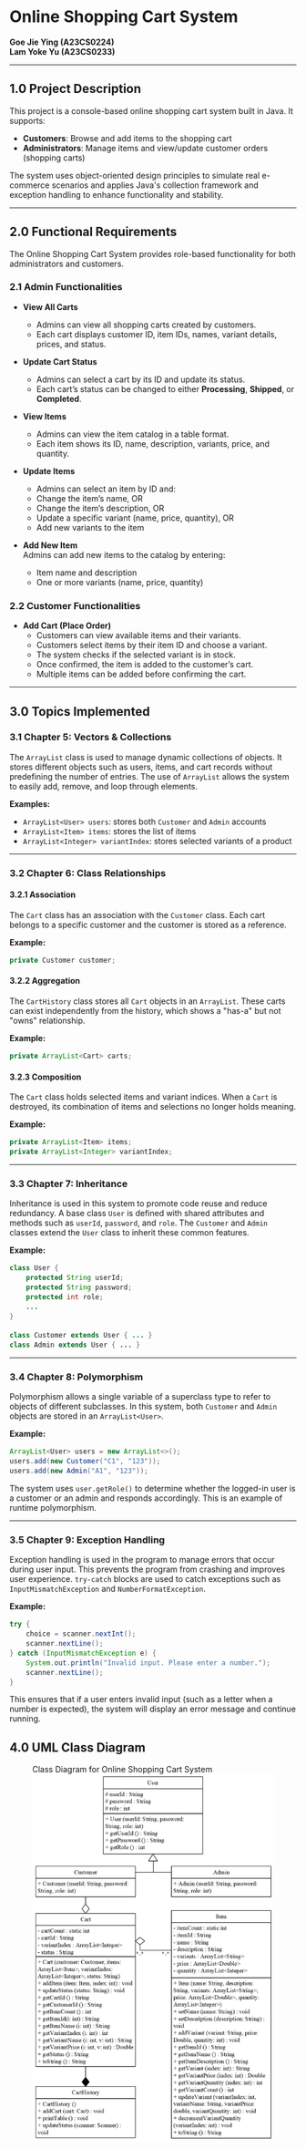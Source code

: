# Online Shopping Cart System  
**Goe Jie Ying (A23CS0224)**  
**Lam Yoke Yu (A23CS0233)**

---

## 1.0 Project Description

This project is a console-based online shopping cart system built in Java. It supports:

- **Customers**: Browse and add items to the shopping cart  
- **Administrators**: Manage items and view/update customer orders (shopping carts)

The system uses object-oriented design principles to simulate real e-commerce scenarios and applies Java's collection framework and exception handling to enhance functionality and stability.

---

## 2.0 Functional Requirements

The Online Shopping Cart System provides role-based functionality for both administrators and customers.

### 2.1 Admin Functionalities

- **View All Carts**  
  - Admins can view all shopping carts created by customers.  
  - Each cart displays customer ID, item IDs, names, variant details, prices, and status.

- **Update Cart Status**  
  - Admins can select a cart by its ID and update its status.  
  - Each cart’s status can be changed to either **Processing**, **Shipped**, or **Completed**.

- **View Items**  
  - Admins can view the item catalog in a table format.  
  - Each item shows its ID, name, description, variants, price, and quantity.

- **Update Items**  
  - Admins can select an item by ID and:  
  - Change the item’s name, OR  
  - Change the item’s description, OR  
  - Update a specific variant (name, price, quantity), OR  
  - Add new variants to the item

- **Add New Item**  
  Admins can add new items to the catalog by entering:  
  - Item name and description  
  - One or more variants (name, price, quantity)

### 2.2 Customer Functionalities

- **Add Cart (Place Order)**  
  - Customers can view available items and their variants.  
  - Customers select items by their item ID and choose a variant.  
  - The system checks if the selected variant is in stock.  
  - Once confirmed, the item is added to the customer’s cart.  
  - Multiple items can be added before confirming the cart.

---

## 3.0 Topics Implemented

### 3.1 Chapter 5: Vectors & Collections

The `ArrayList` class is used to manage dynamic collections of objects. It stores different objects such as users, items, and cart records without predefining the number of entries. The use of `ArrayList` allows the system to easily add, remove, and loop through elements.

**Examples:**
- `ArrayList<User> users`: stores both `Customer` and `Admin` accounts  
- `ArrayList<Item> items`: stores the list of items  
- `ArrayList<Integer> variantIndex`: stores selected variants of a product

---

### 3.2 Chapter 6: Class Relationships

#### 3.2.1 Association

The `Cart` class has an association with the `Customer` class. Each cart belongs to a specific customer and the customer is stored as a reference.

**Example:**
```java
private Customer customer;
```

#### 3.2.2 Aggregation

The `CartHistory` class stores all `Cart` objects in an `ArrayList`. These carts can exist independently from the history, which shows a "has-a" but not "owns" relationship.

**Example:**
```java
private ArrayList<Cart> carts;
```

#### 3.2.3 Composition

The `Cart` class holds selected items and variant indices. When a `Cart` is destroyed, its combination of items and selections no longer holds meaning.

**Example:**
```java
private ArrayList<Item> items;
private ArrayList<Integer> variantIndex;
```

---

### 3.3 Chapter 7: Inheritance

Inheritance is used in this system to promote code reuse and reduce redundancy. A base class `User` is defined with shared attributes and methods such as `userId`, `password`, and `role`. The `Customer` and `Admin` classes extend the `User` class to inherit these common features.

**Example:**
```java
class User {
    protected String userId;
    protected String password;
    protected int role;
    ...
}

class Customer extends User { ... }
class Admin extends User { ... }
```

---

### 3.4 Chapter 8: Polymorphism

Polymorphism allows a single variable of a superclass type to refer to objects of different subclasses. In this system, both `Customer` and `Admin` objects are stored in an `ArrayList<User>`.

**Example:**
```java
ArrayList<User> users = new ArrayList<>();
users.add(new Customer("C1", "123"));
users.add(new Admin("A1", "123"));
```

The system uses `user.getRole()` to determine whether the logged-in user is a customer or an admin and responds accordingly. This is an example of runtime polymorphism.

---

### 3.5 Chapter 9: Exception Handling

Exception handling is used in the program to manage errors that occur during user input. This prevents the program from crashing and improves user experience. `try-catch` blocks are used to catch exceptions such as `InputMismatchException` and `NumberFormatException`.

**Example:**
```java
try {
    choice = scanner.nextInt();
    scanner.nextLine();
} catch (InputMismatchException e) {
    System.out.println("Invalid input. Please enter a number.");
    scanner.nextLine();
}
```

This ensures that if a user enters invalid input (such as a letter when a number is expected), the system will display an error message and continue running.

## 4.0 UML Class Diagram
<figure>
<figcaption>Class Diagram for Online Shopping Cart System<figcaption>
    <img src="/OOP Project Class Diagram.png">
</figure>
